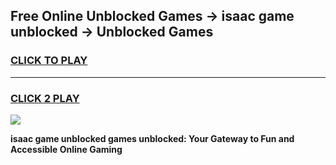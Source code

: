 
## Free Online Unblocked Games → isaac game unblocked → Unblocked Games
<h3>
<a href="https://premium.freeplayer.one?title=isaac_game_unblocked&ref=21F">CLICK TO PLAY</a></h3>
<hr>

<h3>
<a href="https://premium.freeplayer.one?title=isaac_game_unblocked&ref=21F">CLICK 2 PLAY</a>
  
</h3>

<a href="https://premium.freeplayer.one?title=isaac_game_unblocked&ref=21F/"><img src="https://clearcache.store/games.png"></a>


**isaac game unblocked games unblocked: Your Gateway to Fun and Accessible Online Gaming**
